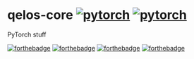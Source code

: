 # qelos-core [![pytorch](https://img.shields.io/badge/made%20with-pytorch-orange.svg?style=flat-square)](https://img.shields.io/badge/made%20with-pytorch-orange.svg?style=flat-square) [![pytorch](https://img.shields.io/badge/made%20with-python-green.svg?style=flat-square)](https://img.shields.io/badge/made%20with-python-green.svg?style=flat-square)


PyTorch stuff



[![forthebadge](http://forthebadge.com/images/badges/built-with-love.svg)](http://forthebadge.com)
[![forthebadge](http://forthebadge.com/images/badges/gluten-free.svg)](http://forthebadge.com)
[![forthebadge](http://forthebadge.com/images/badges/no-ragrets.svg)](http://forthebadge.com)
[![forthebadge](http://forthebadge.com/images/badges/winter-is-coming.svg)](http://forthebadge.com)

